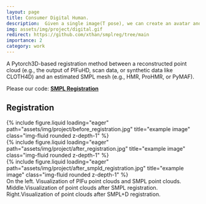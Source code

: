 ```yaml
---
layout: page
title: Consumer Digital Human.
description:  Given a single image(T pose), we can create an avatar and drive this avatar with target motion.
img: assets/img/project/digital.gif
redirect: https://github.com/xthan/smplreg/tree/main
importance: 2
category: work
---
```



A Pytorch3D-based registration method between a reconstructed point cloud (e.g., the output of PIFuHD, scan data, or synthetic data like CLOTH4D) and an estimated SMPL mesh (e.g., HMR, ProHMR, or PyMAF). 

Please our code: [**SMPL Registration**](https://github.com/xthan/smplreg/tree/main) 


## Registration


<div class="row">
    <div class="col-sm mt-3 mt-md-0">
        {% include figure.liquid loading="eager" path="assets/img/project/before_registration.jpg" title="example image" class="img-fluid rounded z-depth-1" %}
    </div>
    <div class="col-sm mt-3 mt-md-0">
        {% include figure.liquid loading="eager" path="assets/img/project/after_registration.jpg" title="example image" class="img-fluid rounded z-depth-1" %}
    </div>
    <div class="col-sm mt-3 mt-md-0">
        {% include figure.liquid loading="eager" path="assets/img/project/after_smpld_registration.jpg" title="example image" class="img-fluid rounded z-depth-1" %}
    </div>
</div>
<div class="caption">
    On the left. Visualization of PIFu point clouds and SMPL point clouds.
Middle.Visualization of point clouds after SMPL registration.
Right.Visualization of point clouds  after SMPL+D registration.
</div>

 
 
